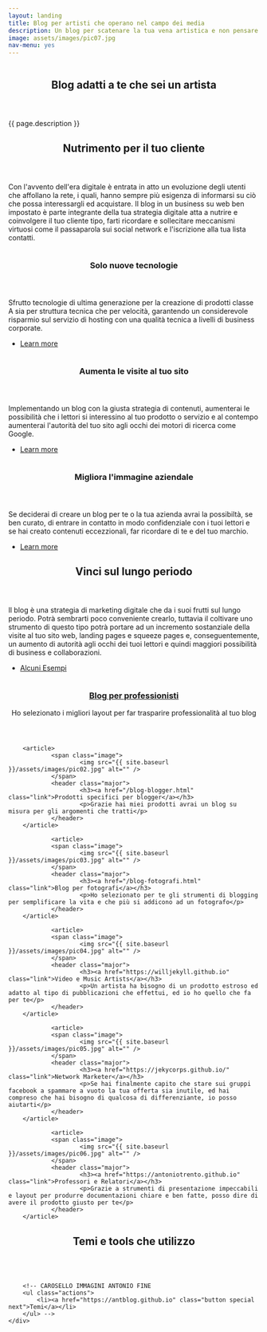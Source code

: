 ```yaml
---
layout: landing
title: Blog per artisti che operano nel campo dei media
description: Un blog per scatenare la tua vena artistica e non pensare ai tecnicismi
image: assets/images/pic07.jpg
nav-menu: yes
---
```


<!-- Banner -->
<!-- Note: The "styleN" class below should match that of the header element. -->
<section id="banner" class="style2">
	<div class="inner">
		<span class="image">
			<img src="{{ site.baseurl }}/{{ page.image }}" alt="" />
		</span>
		<header class="major">
			<h1>Blog adatti a te che sei un artista</h1>
		</header>
		<div class="content">
			<p>{{ page.description }}</p>
		</div>
	</div>
</section>

<!-- Main -->
<div id="main">

<!-- One -->
<section id="one">
	<div class="inner">
		<header class="major">
			<h2>Nutrimento per il tuo cliente</h2>
		</header>
		<p>Con l'avvento dell'era digitale è entrata in atto un evoluzione degli utenti che affollano la rete, i quali, hanno sempre più esigenza di informarsi su ciò che possa interessargli ed acquistare. Il blog in un business su web ben impostato è parte integrante della tua strategia digitale atta a nutrire e coinvolgere il tuo cliente tipo, farti ricordare e sollecitare meccanismi virtuosi come il passaparola sui social network e l'iscrizione alla tua lista contatti.</p>
	</div>
</section>

<!-- Two -->
<section id="two" class="spotlights">
	<section>
		<a href="#tiles" class="scrolly image">
			<img src="assets/images/pic08.jpg" alt="" data-position="center center" />
		</a>
		<div class="content">
			<div class="inner">
				<header class="major">
					<h3>Solo nuove tecnologie</h3>
				</header>
				<p>Sfrutto tecnologie di ultima generazione per la creazione di prodotti classe A sia per struttura tecnica che per velocità, garantendo un considerevole risparmio sul servizio di hosting con una qualità tecnica a livelli di business corporate.</p>
				<ul class="actions">
					<li><a href="generic.html" class="button">Learn more</a></li>
				</ul>
			</div>
		</div>
	</section>
	<section>
		<a href="#tiles" class="scrolly image">
			<img src="assets/images/pic09.jpg" alt="" data-position="top center" />
		</a>
		<div class="content">
			<div class="inner">
				<header class="major">
					<h3>Aumenta le visite al tuo sito</h3>
				</header>
				<p>Implementando un blog con la giusta strategia di contenuti, aumenterai le possibilit&agrave; che i lettori si interessino al tuo prodotto o servizio e al contempo aumenterai l'autorità del tuo sito agli occhi dei motori di ricerca come Google.</p>
				<ul class="actions">
					<li><a href="generic.html" class="button">Learn more</a></li>
				</ul>
			</div>
		</div>
	</section>
	<section>
		<a href="#tiles" class="scrolly image">
			<img src="assets/images/pic10.jpg" alt="" data-position="25% 25%" />
		</a>
		<div class="content">
			<div class="inner">
				<header class="major">
					<h3>Migliora l'immagine aziendale</h3>
				</header>
				<p>Se deciderai di creare un blog per te o la tua azienda avrai la possibilt&agrave;, se ben curato, di entrare in contatto in modo confidenziale con i tuoi lettori e se hai creato contenuti eccezzionali, far ricordare di te e del tuo marchio.</p>
				<ul class="actions">
					<li><a href="generic.html" class="button">Learn more</a></li>
				</ul>
			</div>
		</div>
	</section>
</section>

<!-- Three -->
<section id="three">
	<div class="inner">
		<header class="major">
			<h2>Vinci sul lungo periodo</h2>
		</header>
		<p>Il blog è una strategia di marketing digitale che da i suoi frutti sul lungo periodo. Potr&agrave; sembrarti poco conveniente crearlo, tuttavia il coltivare uno strumento di questo tipo potrà portare ad un incremento sostanziale della visite al tuo sito web, landing pages e squeeze pages e, conseguentemente, un aumento di autorit&agrave; agli occhi dei tuoi lettori e quindi maggiori possibilit&agrave; di business e collaborazioni.</p>
		<ul class="actions">
			<li><a href="#tiles" class="button next scrolly">Alcuni Esempi</a></li>
		</ul>
	</div>
</section>

<!-- Sezione tiles con pagine di buyer personas specifiche -->

<section id="tiles" class="tiles">
        <article>
                <span class="image">
                        <img src="{{ site.baseurl }}/assets/images/pic01.jpg" alt="" />
                </span>
                <header class="major">
                        <h3><a href="/blog-professionista.html" class="link">Blog per professionisti</a></h3>
                        <p>Ho selezionato i migliori layout per far trasparire professionalità al tuo blog</p>
                </header>
        </article>

        <article>
                <span class="image">
                        <img src="{{ site.baseurl }}/assets/images/pic02.jpg" alt="" />
                </span>
                <header class="major">
                        <h3><a href="/blog-blogger.html" class="link">Prodotti specifici per blogger</a></h3>
                        <p>Grazie hai miei prodotti avrai un blog su misura per gli argomenti che tratti</p>
                </header>
        </article>

				<article>
                <span class="image">
                        <img src="{{ site.baseurl }}/assets/images/pic03.jpg" alt="" />
                </span>
                <header class="major">
                        <h3><a href="/blog-fotografi.html" class="link">Blog per fotografi</a></h3>
                        <p>Ho selezionato per te gli strumenti di blogging per semplificare la vita e che più si addicono ad un fotografo</p>
                </header>
        </article>

				<article>
                <span class="image">
                        <img src="{{ site.baseurl }}/assets/images/pic04.jpg" alt="" />
                </span>
                <header class="major">
                        <h3><a href="https://willjekyll.github.io" class="link">Video e Music Artists</a></h3>
                        <p>Un artista ha bisogno di un prodotto estroso ed adatto al tipo di pubblicazioni che effettui, ed io ho quello che fa per te</p>
                </header>
        </article>

				<article>
                <span class="image">
                        <img src="{{ site.baseurl }}/assets/images/pic05.jpg" alt="" />
                </span>
                <header class="major">
                        <h3><a href="https://jekycorps.github.io/" class="link">Network Marketer</a></h3>
                        <p>Se hai finalmente capito che stare sui gruppi facebook a spammare a vuoto la tua offerta sia inutile, ed hai compreso che hai bisogno di qualcosa di differenziante, io posso aiutarti</p>
                </header>
        </article>

				<article>
                <span class="image">
                        <img src="{{ site.baseurl }}/assets/images/pic06.jpg" alt="" />
                </span>
                <header class="major">
                        <h3><a href="https://antoniotrento.github.io" class="link">Professori e Relatori</a></h3>
                        <p>Grazie a strumenti di presentazione impeccabili e layout per produrre documentazioni chiare e ben fatte, posso dire di avere il prodotto giusto per te</p>
                </header>
        </article>

</section>

<!-- Fine sezione tiles con link a pagine di buyer personas specifiche -->
<!-- Four -->
<section id="four">
	<div class="inner">
		<header class="major">
			<h2>Temi e tools che utilizzo</h2>
		</header>
		<!-- CAROSELLO IMMAGINI ANTONIO -->
	<div class="row 50% uniform">
		<div class="4u"><span class="image fit"><img src="assets/images/pic08.jpg" alt="" /></span></div>
		<div class="4u"><span class="image fit"><img src="assets/images/pic09.jpg" alt="" /></span></div>
		<div class="4u$"><span class="image fit"><img src="assets/images/pic10.jpg" alt="" /></span></div>
		<!-- Break -->
		<div class="4u"><span class="image fit"><img src="assets/images/pic10.jpg" alt="" /></span></div>
		<div class="4u"><span class="image fit"><img src="assets/images/pic08.jpg" alt="" /></span></div>
		<div class="4u$"><span class="image fit"><img src="assets/images/pic09.jpg" alt="" /></span></div>
		<!-- Break -->
		<div class="4u"><span class="image fit"><img src="assets/images/pic09.jpg" alt="" /></span></div>
		<div class="4u"><span class="image fit"><img src="assets/images/pic10.jpg" alt="" /></span></div>
		<div class="4u$"><span class="image fit"><img src="assets/images/pic08.jpg" alt="" /></span></div>
	</div>


		<!-- CAROSELLO IMMAGINI ANTONIO FINE
		<ul class="actions">
			<li><a href="https://antblog.github.io" class="button special next">Temi</a></li>
		</ul> -->
	</div>
</section>

</div>
